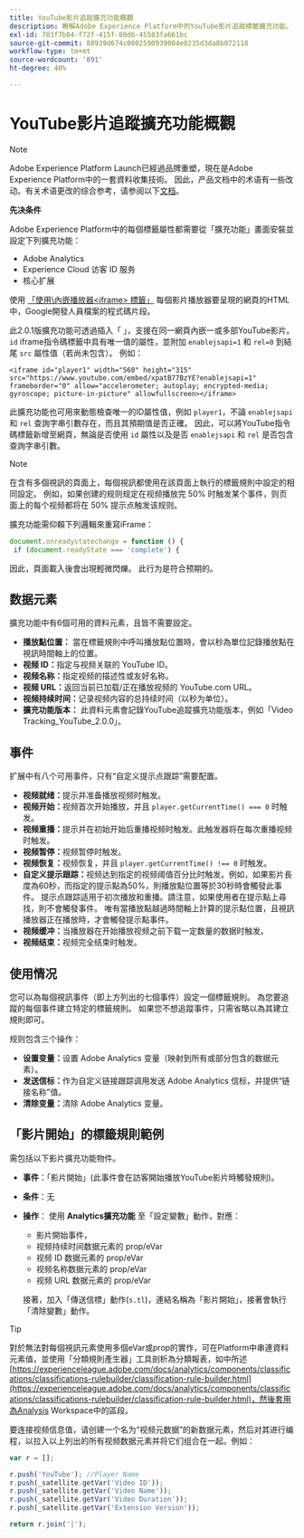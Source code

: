 ```yaml
---
title: YouTube影片追蹤擴充功能概觀
description: 瞭解Adobe Experience Platform中的YouTube影片追蹤標籤擴充功能。
exl-id: 703f7b04-f72f-415f-80d6-45583fa661bc
source-git-commit: 88939d674c0002590939004e0235d3da8b072118
workflow-type: tm+mt
source-wordcount: '891'
ht-degree: 40%

---
```


# YouTube影片追蹤擴充功能概觀

>[!NOTE]
>
>Adobe Experience Platform Launch已經過品牌重塑，現在是Adobe Experience Platform中的一套資料收集技術。 因此，产品文档中的术语有一些改动。有关术语更改的综合参考，请参阅以下[文档](../../../term-updates.md)。

**先决条件**

Adobe Experience Platform中的每個標籤屬性都需要從「擴充功能」畫面安裝並設定下列擴充功能：

* Adobe Analytics
* Experience Cloud 访客 ID 服务
* 核心扩展

使用 [「使用\內嵌播放器&lt;iframe> 標籤」](https://developers.google.com/youtube/player_parameters#Manual_IFrame_Embeds) 每個影片播放器要呈現的網頁的HTML中，Google開發人員檔案的程式碼片段。

此2.0.1版擴充功能可透過插入「 」，支援在同一網頁內嵌一或多部YouTube影片。 `id` iframe指令碼標籤中具有唯一值的屬性，並附加 `enablejsapi=1` 和 `rel=0` 到結尾 `src` 屬性值（若尚未包含）。 例如：

`<iframe id="player1" width="560" height="315" src="https://www.youtube.com/embed/xpatB77BzYE?enablejsapi=1" frameborder="0" allow="accelerometer; autoplay; encrypted-media; gyroscope; picture-in-picture" allowfullscreen></iframe>`

此擴充功能也可用來動態檢查唯一的ID屬性值，例如 `player1`，不論 `enablejsapi` 和 `rel` 查詢字串引數存在，而且其預期值是否正確。 因此，可以將YouTube指令碼標籤新增至網頁，無論是否使用 `id` 屬性以及是否 `enablejsapi` 和 `rel` 是否包含查詢字串引數。

>[!NOTE]
>
>在含有多個視訊的頁面上，每個視訊都使用在該頁面上執行的標籤規則中設定的相同設定。 例如，如果创建的规则规定在视频播放完 50% 时触发某个事件，则页面上的每个视频都将在 50% 提示点触发该规则。

擴充功能需仰賴下列邏輯來重寫iFrame：

```javascript
document.onreadystatechange = function () {
 if (document.readyState === 'complete') {
```

因此，頁面載入後會出現輕微閃爍。 此行为是符合预期的。

## 数据元素

擴充功能中有6個可用的資料元素，且皆不需要設定。

* **播放點位置：** 當在標籤規則中呼叫播放點位置時，會以秒為單位記錄播放點在視訊時間軸上的位置。
* **视频 ID：**&#x200B;指定与视频关联的 YouTube ID。
* **视频名称：**&#x200B;指定视频的描述性或友好名称。
* **视频 URL：**&#x200B;返回当前已加载/正在播放视频的 YouTube.com URL。
* **视频持续时间：**&#x200B;记录视频内容的总持续时间（以秒为单位）。
* **擴充功能版本：** 此資料元素會記錄YouTube追蹤擴充功能版本，例如「Video Tracking_YouTube_2.0.0」。

## 事件

扩展中有八个可用事件，只有“自定义提示点跟踪”需要配置。

* **视频就绪：**&#x200B;提示并准备播放视频时触发。
* **视频开始：**&#x200B;视频首次开始播放，并且 `player.getCurrentTime() === 0` 时触发。
* **视频重播：**&#x200B;提示并在初始开始后重播视频时触发。此触发器将在每次重播视频时触发。
* **视频暂停：**&#x200B;视频暂停时触发。
* **视频恢复：**&#x200B;视频恢复，并且 `player.getCurrentTime() !== 0` 时触发。
* **自定义提示跟踪：**&#x200B;视频达到指定的视频阈值百分比时触发。例如，如果影片長度為60秒，而指定的提示點為50%，則播放點位置等於30秒時會觸發此事件。 提示点跟踪适用于初次播放和重播。請注意，如果使用者在提示點上尋找，則不會觸發事件。 唯有當播放點越過時間軸上計算的提示點位置，且視訊播放器正在播放時，才會觸發提示點事件。
* **视频缓冲：**&#x200B;当播放器在开始播放视频之前下载一定数量的数据时触发。
* **视频结束：**&#x200B;视频完全结束时触发。

## 使用情况

您可以為每個視訊事件（即上方列出的七個事件）設定一個標籤規則。 為您要追蹤的每個事件建立特定的標籤規則。 如果您不想追蹤事件，只需省略以為其建立規則即可。

规则包含三个操作：

* **设置变量：**&#x200B;设置 Adobe Analytics 变量（映射到所有或部分包含的数据元素）。
* **发送信标：**&#x200B;作为自定义链接跟踪调用发送 Adobe Analytics 信标，并提供“链接名称”值。
* **清除变量：**&#x200B;清除 Adobe Analytics 变量。

## 「影片開始」的標籤規則範例

需包括以下影片擴充功能物件。

* **事件**：「影片開始」(此事件會在訪客開始播放YouTube影片時觸發規則)。

* **条件**：无

* **操作**： 使用 **Analytics擴充功能** 至「設定變數」動作，對應：

   * 影片開始事件，
   * 视频持续时间数据元素的 prop/eVar
   * 视频 ID 数据元素的 prop/eVar
   * 视频名称数据元素的 prop/eVar
   * 视频 URL 数据元素的 prop/eVar

   接著，加入「傳送信標」動作(`s.tl`)，連結名稱為「影片開始」，接著會執行「清除變數」動作。

>[!TIP]
> 
>對於無法對每個視訊元素使用多個eVar或prop的實作，可在Platform中串連資料元素值，並使用「分類規則產生器」工具剖析為分類報表，如中所述 [https://experienceleague.adobe.com/docs/analytics/components/classifications/classifications-rulebuilder/classification-rule-builder.html](https://experienceleague.adobe.com/docs/analytics/components/classifications/classifications-rulebuilder/classification-rule-builder.html)，然後套用為Analysis Workspace中的區段。

要连接视频信息值，请创建一个名为“视频元数据”的新数据元素，然后对其进行编程，以拉入以上列出的所有视频数据元素并将它们组合在一起。例如：

```javascript
var r = [];

r.push('YouTube'); //Player Name
r.push(_satellite.getVar('Video ID'));
r.push(_satellite.getVar('Video Name'));
r.push(_satellite.getVar('Video Duration'));
r.push(_satellite.getVar('Extension Version'));

return r.join('|');
```

